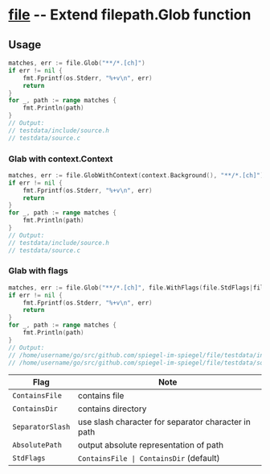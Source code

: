 # [file] -- Extend filepath.Glob function


## Usage

```go
matches, err := file.Glob("**/*.[ch]")
if err != nil {
    fmt.Fprintf(os.Stderr, "%+v\n", err)
    return
}
for _, path := range matches {
    fmt.Println(path)
}
// Output:
// testdata/include/source.h
// testdata/source.c
```

### Glab with context.Context

```go
matches, err := file.GlobWithContext(context.Background(), "**/*.[ch]")
if err != nil {
    fmt.Fprintf(os.Stderr, "%+v\n", err)
    return
}
for _, path := range matches {
    fmt.Println(path)
}
// Output:
// testdata/include/source.h
// testdata/source.c
```

### Glab with flags

```go
matches, err := file.Glob("**/*.[ch]", file.WithFlags(file.StdFlags|file.AbsolutePath))
if err != nil {
    fmt.Fprintf(os.Stderr, "%+v\n", err)
    return
}
for _, path := range matches {
    fmt.Println(path)
}
// Output:
// /home/username/go/src/github.com/spiegel-im-spiegel/file/testdata/include/source.h
// /home/username/go/src/github.com/spiegel-im-spiegel/file/testdata/source.c
```

| Flag             | Note                                                |
| ---------------- | --------------------------------------------------- |
| `ContainsFile`   | contains file                                       |
| `ContainsDir`    | contains directory                                  |
| `SeparatorSlash` | use slash character for separator character in path |
| `AbsolutePath`   | output absolute representation of path              |
| `StdFlags`       | `ContainsFile \| ContainsDir` (default)             |

[file]: https://github.com/spiegel-im-spiegel/file "spiegel-im-spiegel/file: Extend filepath.Glob function"
